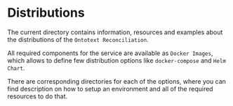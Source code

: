# Distributions

The current directory contains information, resources and examples about the distributions of the
`Ontotext Reconciliation`.

All required components for the service are available as `Docker Images`, which allows to define few distribution
options like `docker-compose` and `Helm Chart`.

There are corresponding directories for each of the options, where you can find description on how to setup an
environment and all of the required resources to do that.
